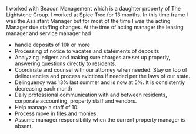 I worked with Beacon Management which is a daughter property of The Lightstone Group.  I worked at Spice Tree for 13 months.  In this time frame I was the Assistant Manager but for most of the time I was the acting Manager due staffing changes.  At the time of acting manager the leasing manager and service manager had 

- handle deposits of 10k or more
- Processing of notice to vacates and statements of deposits
- Analyzing ledgers and making sure charges are set up properly, answering questions directly to residents.
- Coordinate and counsel with our attorney when needed. Stay on top of delinquencies and process evictions if needed per the laws of our state. 
- Delinquency was 13% last summer and is now at 5%. It is consistently decreasing each month
- Daily professional communication with and between residents, corporate accounting, property staff and vendors.
- Help manage a staff of 10.
- Process move in files and monies.
- Assume manager responsibility when the current property manager is absent.
<!--stackedit_data:
eyJoaXN0b3J5IjpbLTU5MTMyNjc4OCw2OTg4MTE2MV19
-->